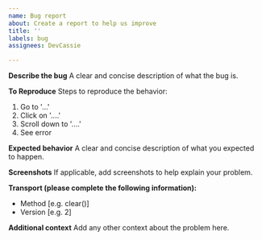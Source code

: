 ```yaml
---
name: Bug report
about: Create a report to help us improve
title: ''
labels: bug
assignees: DevCassie

---
```


**Describe the bug**
A clear and concise description of what the bug is.

**To Reproduce**
Steps to reproduce the behavior:
1. Go to '...'
2. Click on '....'
3. Scroll down to '....'
4. See error

**Expected behavior**
A clear and concise description of what you expected to happen.

**Screenshots**
If applicable, add screenshots to help explain your problem.

**Transport (please complete the following information):**
- Method [e.g. clear()]
 - Version [e.g. 2]

**Additional context**
Add any other context about the problem here.
